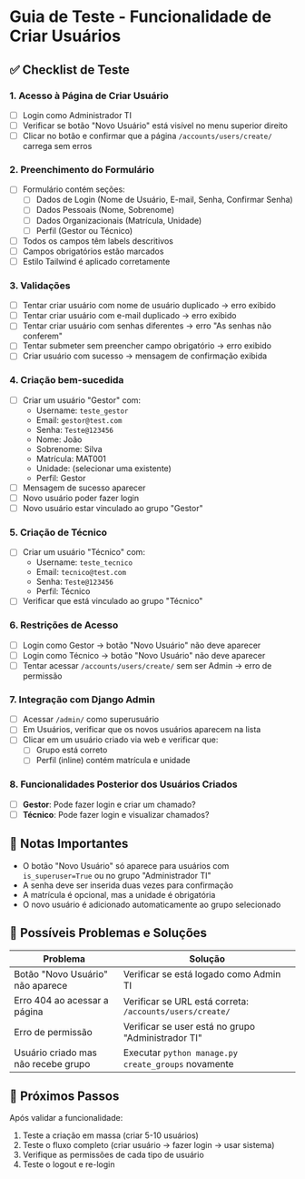 # Guia de Teste - Funcionalidade de Criar Usuários

## ✅ Checklist de Teste

### 1. Acesso à Página de Criar Usuário
- [ ] Login como Administrador TI
- [ ] Verificar se botão "Novo Usuário" está visível no menu superior direito
- [ ] Clicar no botão e confirmar que a página `/accounts/users/create/` carrega sem erros

### 2. Preenchimento do Formulário
- [ ] Formulário contém seções:
  - [ ] Dados de Login (Nome de Usuário, E-mail, Senha, Confirmar Senha)
  - [ ] Dados Pessoais (Nome, Sobrenome)
  - [ ] Dados Organizacionais (Matrícula, Unidade)
  - [ ] Perfil (Gestor ou Técnico)
- [ ] Todos os campos têm labels descritivos
- [ ] Campos obrigatórios estão marcados
- [ ] Estilo Tailwind é aplicado corretamente

### 3. Validações
- [ ] Tentar criar usuário com nome de usuário duplicado → erro exibido
- [ ] Tentar criar usuário com e-mail duplicado → erro exibido
- [ ] Tentar criar usuário com senhas diferentes → erro "As senhas não conferem"
- [ ] Tentar submeter sem preencher campo obrigatório → erro exibido
- [ ] Criar usuário com sucesso → mensagem de confirmação exibida

### 4. Criação bem-sucedida
- [ ] Criar um usuário "Gestor" com:
  - Username: `teste_gestor`
  - Email: `gestor@test.com`
  - Senha: `Teste@123456`
  - Nome: João
  - Sobrenome: Silva
  - Matrícula: MAT001
  - Unidade: (selecionar uma existente)
  - Perfil: Gestor
- [ ] Mensagem de sucesso aparecer
- [ ] Novo usuário poder fazer login
- [ ] Novo usuário estar vinculado ao grupo "Gestor"

### 5. Criação de Técnico
- [ ] Criar um usuário "Técnico" com:
  - Username: `teste_tecnico`
  - Email: `tecnico@test.com`
  - Senha: `Teste@123456`
  - Perfil: Técnico
- [ ] Verificar que está vinculado ao grupo "Técnico"

### 6. Restrições de Acesso
- [ ] Login como Gestor → botão "Novo Usuário" não deve aparecer
- [ ] Login como Técnico → botão "Novo Usuário" não deve aparecer
- [ ] Tentar acessar `/accounts/users/create/` sem ser Admin → erro de permissão

### 7. Integração com Django Admin
- [ ] Acessar `/admin/` como superusuário
- [ ] Em Usuários, verificar que os novos usuários aparecem na lista
- [ ] Clicar em um usuário criado via web e verificar que:
  - [ ] Grupo está correto
  - [ ] Perfil (inline) contém matrícula e unidade

### 8. Funcionalidades Posterior dos Usuários Criados
- [ ] **Gestor**: Pode fazer login e criar um chamado?
- [ ] **Técnico**: Pode fazer login e visualizar chamados?

## 📝 Notas Importantes

- O botão "Novo Usuário" só aparece para usuários com `is_superuser=True` ou no grupo "Administrador TI"
- A senha deve ser inserida duas vezes para confirmação
- A matrícula é opcional, mas a unidade é obrigatória
- O novo usuário é adicionado automaticamente ao grupo selecionado

## 🐛 Possíveis Problemas e Soluções

| Problema | Solução |
|----------|---------|
| Botão "Novo Usuário" não aparece | Verificar se está logado como Admin TI |
| Erro 404 ao acessar a página | Verificar se URL está correta: `/accounts/users/create/` |
| Erro de permissão | Verificar se user está no grupo "Administrador TI" |
| Usuário criado mas não recebe grupo | Executar `python manage.py create_groups` novamente |

## 🚀 Próximos Passos

Após validar a funcionalidade:
1. Teste a criação em massa (criar 5-10 usuários)
2. Teste o fluxo completo (criar usuário → fazer login → usar sistema)
3. Verifique as permissões de cada tipo de usuário
4. Teste o logout e re-login
